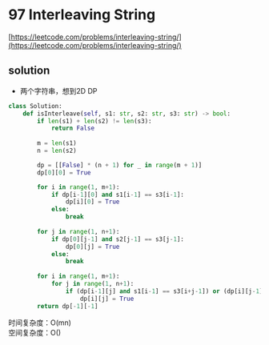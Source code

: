 # 97 Interleaving String
[https://leetcode.com/problems/interleaving-string/](https://leetcode.com/problems/interleaving-string/)


## solution

- 两个字符串，想到2D DP
```python
class Solution:
    def isInterleave(self, s1: str, s2: str, s3: str) -> bool:
        if len(s1) + len(s2) != len(s3):
            return False
        
        m = len(s1)
        n = len(s2)

        dp = [[False] * (n + 1) for _ in range(m + 1)]
        dp[0][0] = True

        for i in range(1, m+1):
            if dp[i-1][0] and s1[i-1] == s3[i-1]:
                dp[i][0] = True
            else:
                break
        
        for j in range(1, n+1):
            if dp[0][j-1] and s2[j-1] == s3[j-1]:
                dp[0][j] = True
            else:
                break
        
        for i in range(1, m+1):
            for j in range(1, n+1):
                if (dp[i-1][j] and s1[i-1] == s3[i+j-1]) or (dp[i][j-1] and s2[j-1] == s3[i+j-1]):
                    dp[i][j] = True
        return dp[-1][-1]
```
时间复杂度：O(mn) <br>
空间复杂度：O()

